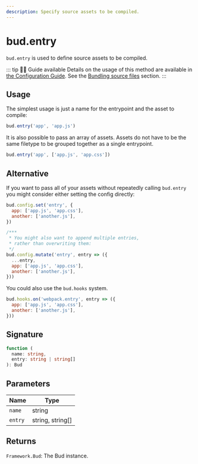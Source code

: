 ```yaml
---
description: Specify source assets to be compiled.
---
```


# bud.entry

`bud.entry` is used to define source assets to be compiled.

::: tip 🕵️‍♂️ Guide available
Details on the usage of this method are available in [the Configuration Guide](config.md). See the [Bundling source files](config/#bundle-source-files) section.
:::

## Usage

The simplest usage is just a name for the entrypoint and the asset to compile:

```js
bud.entry('app', 'app.js')
```

It is also possible to pass an array of assets. Assets do not have to be the same filetype to be grouped together as a single entrypoint.

```js
bud.entry('app', ['app.js', 'app.css'])
```

## Alternative

If you want to pass all of your assets without repeatedly calling `bud.entry` you might consider either setting the config directly:

```js
bud.config.set('entry', {
  app: ['app.js', 'app.css'],
  another: ['another.js'],
})

/***
 * You might also want to append multiple entries,
 * rather than overwriting them:
 */
bud.config.mutate('entry', entry => ({
  ...entry,
  app: ['app.js', 'app.css'],
  another: ['another.js'],
}))
```

You could also use the `bud.hooks` system.

```js
bud.hooks.on('webpack.entry', entry => ({
  app: ['app.js', 'app.css'],
  another: ['another.js'],
}))
```

## Signature

```ts
function (
  name: string,
  entry: string | string[]
): Bud
```

## Parameters

| Name      | Type     |
| --------- | -------- |
| `name`    | string   |
| `entry` | string, string[] |

## Returns

`Framework.Bud`: The Bud instance.
